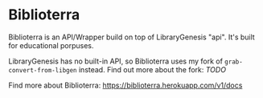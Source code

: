 # Biblioterra
Biblioterra is an API/Wrapper build on top of LibraryGenesis "api". It's built for educational porpuses.

LibraryGenesis has no built-in API, so Biblioterra uses my fork of `grab-convert-from-libgen` instead.
Find out more about the fork:
*TODO*

Find more about Biblioterra:
https://biblioterra.herokuapp.com/v1/docs
